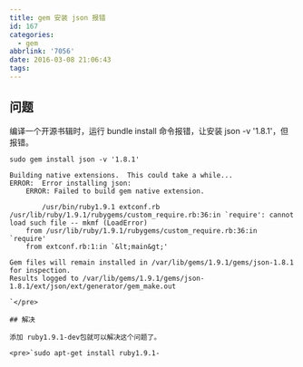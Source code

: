 ```yaml
---
title: gem 安装 json 报错
id: 167
categories:
  - gem
abbrlink: '7056'
date: 2016-03-08 21:06:43
tags:
---
```


## 问题

编译一个开源书辑时，运行 bundle install 命令报错，让安装 json -v '1.8.1'，但报错。

    sudo gem install json -v '1.8.1'

    Building native extensions.  This could take a while...
    ERROR:  Error installing json:
        ERROR: Failed to build gem native extension.

            /usr/bin/ruby1.9.1 extconf.rb
    /usr/lib/ruby/1.9.1/rubygems/custom_require.rb:36:in `require': cannot load such file -- mkmf (LoadError)
        from /usr/lib/ruby/1.9.1/rubygems/custom_require.rb:36:in `require'
        from extconf.rb:1:in `&lt;main&gt;'

    Gem files will remain installed in /var/lib/gems/1.9.1/gems/json-1.8.1 for inspection.
    Results logged to /var/lib/gems/1.9.1/gems/json-1.8.1/ext/json/ext/generator/gem_make.out

    `</pre>

    ## 解决

    添加 ruby1.9.1-dev包就可以解决这个问题了。

    <pre>`sudo apt-get install ruby1.9.1-
    
